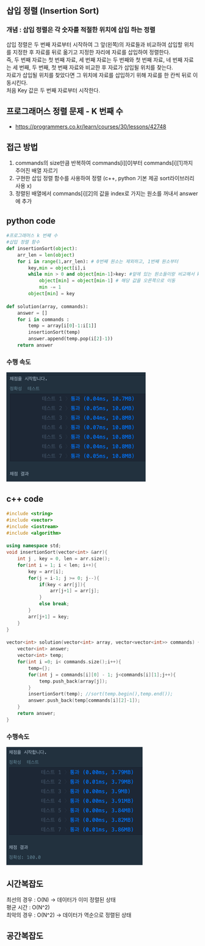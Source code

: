 ## 삽입 정렬 (Insertion Sort)
### 개념 : 삽입 정렬은 각 숫자를 적절한 위치에 삽입 하는 정렬 <br>
삽입 정렬은 두 번째 자료부터 시작하여 그 앞(왼쪽)의 자료들과 비교하여 삽입할 위치를 지정한 후 자료를 뒤로 옮기고 지정한 자리에 자료를 삽입하여 정렬한다. <br>
즉, 두 번째 자료는 첫 번째 자료, 세 번째 자료는 두 번째와 첫 번째 자료, 네 번째 자료는 세 번째, 두 번째, 첫 번째 자료와 비교한 후 자료가 삽입될 위치를 찾는다.<br>
자료가 삽입될 위치를 찾았다면 그 위치에 자료를 삽입하기 위해 자료를 한 칸씩 뒤로 이동시킨다.<br>
처음 Key 값은 두 번째 자료부터 시작한다.

## 프로그래머스 정렬 문제 - K 번째 수 
  - https://programmers.co.kr/learn/courses/30/lessons/42748

## 접근 방법
1. commands의 size만큼 반복하여 commands[i][0]부터 commands[i][1]까지 주어진 배열 자르기 <br>
2. 구현한 삽입 정렬 함수를 사용하여 정렬 (c++, python 기본 제공 sort라이브러리 사용 x) <br>
3. 정렬된 배열에서 commands[i][2]의 값을 index로 가지는 원소를 꺼내서 answer에 추가 

## python code
```python
#프로그래머스 k 번쨰 수
#삽입 정렬 함수
def insertionSort(object):
    arr_len = len(object)
    for i in range(1,arr_len): # 0번째 원소는 제외하고, 1번째 원소부터
        key,min = object[i],i
        while min > 0 and object[min-1]>key: #앞에 있는 원소들이랑 비교해서 key보다 크면
            object[min] = object[min-1] # 해당 값을 오른쪽으로 이동
            min -= 1
        object[min] = key 
            
def solution(array, commands):
    answer = []
    for i in commands :
        temp = array[i[0]-1:i[1]]
        insertionSort(temp)
        answer.append(temp.pop(i[2]-1))
    return answer
``` 
### 수행 속도
![img load fail](../images/insertionSortpython.png)

## c++ code
```c++
#include <string>
#include <vector>
#include <iostream>
#include <algorithm>

using namespace std;
void insertionSort(vector<int> &arr){
    int j , key = 0, len = arr.size();
    for(int i = 1; i < len; i++){
        key = arr[i];
        for(j = i-1; j >= 0; j--){
            if(key < arr[j]){
                arr[j+1] = arr[j];
            }
            else break;
        }
        arr[j+1] = key;
    }
} 

vector<int> solution(vector<int> array, vector<vector<int>> commands) {
    vector<int> answer;
    vector<int> temp;
    for(int i =0; i< commands.size();i++){
        temp={};
        for(int j = commands[i][0] - 1; j<commands[i][1];j++){
            temp.push_back(array[j]);
        }
        insertionSort(temp); //sort(temp.begin(),temp.end());
        answer.push_back(temp[commands[i][2]-1]);
    }
    return answer;
}
```
### 수행속도
![img load fail](../images/insertionSortc++.png)

## 시간복잡도
최선의 경우 : O(N) -> 데이터가 이미 정렬된 상태 <br>
평균 시간 : O(N^2) <br>
최악의 경우 : O(N^2) -> 데이터가 역순으로 정렬된 상태 <br>

## 공간복잡도
